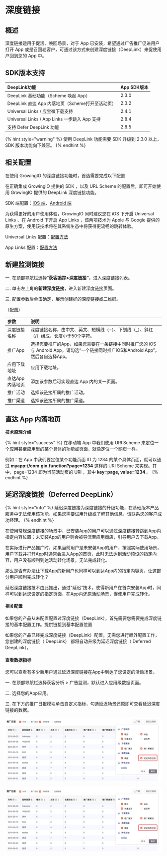 # 深度链接

## 概述

深度链接适用于促活、唤回场景，对于 App 已安装，希望通过广告推广促进用户打开 App 或是召回老客户，可通过该方式来创建深度链接（DeepLink）来促使用户回到您的 App 中。

## SDK版本支持

| DeepLink功能 | App SDK版本 |
| :--- | :--- |
| DeepLink 基础功能（Scheme 唤起 App） | 2.3.0 |
| DeepLink 直达 App 内落地页（Scheme打开至活动页） | 2.3.2 |
| Universal Links / 应宝微下载支持 | 2.4.1 |
| Universal Links / App Links 一步跳入 App 支持 | 2.8.4 |
| 支持 Defer DeepLink 功能 | 2.8.5 |

{% hint style="warning" %}
使用 DeepLink 功能需要 SDK 升级到 2.3.0 以上，SDK 版本功能向下兼容。
{% endhint %}

## 相关配置

在使用 GrowingIO 的深度链接功能时，首选需要完成以下配置

在正确集成 GrowingIO 提供的 SDK ，以及 URL Scheme 的配置后，即可开始使用 GrowingIO 提供的 DeepLink 深度链接功能。

SDK 端配置：[iOS 端](https://docs.growingio.com/docs/developer-manual/sdkintegrated/ios-sdk/auto-ios-sdk#10-deeplink-and-universal-link)、[Android 端​](https://docs.growingio.com/docs/developer-manual/sdkintegrated/android-sdk/auto-android-sdk#16-deep-link-hui-tiao-can-shu-huo-qu)​

为获得更好的用户使用体验，GrowingIO 同时建议您在 iOS 下开启 Universal Links 、在 Android 下开启 App Links ，该两项技术为 Apple 与 Google 提供的原生方案，使用该技术将在其系统生态中将获得更流畅的跳转体验。

Universal Links 配置：[配置方法​](https://docs.growingio.com/v3/product-manual/growing/product-configuration/deeplink#22-universal-links-pei-zhi)​

App Links 配置：[配置方法](https://docs.growingio.com/docs/product-manual/growing/ads/advance/deeplink#32-applinks-pei-zhi)

## 新建监测链接

一. 在顶部导航栏选择“**获客追踪&gt;深度链接”**，进入深度链接列表。

二. 单击左上角的**新建深度链接**，进入新建深度链接页面。

三. 配置参数后单击确定，展示创建好的深度链接或二维码。

（配图）

| 参数 | 说明 |
| :--- | :--- |
| 深度链接名称 | 深度链接名称，由中文、英文、短横线（-）、下划线（\_）、斜杠（/）组成，长度小于50个字符。 |
| 推广App | 选择您要推广的App，如果您需要在一条链接中同时推广您的 iOS 与 Android App，请勾选“一个链接同时推广iOS和Android App”。然后各自选择App。 |
| 应用下载地址 | 应用下载地址。 |
| 直达App内落地页 | 添加该参数后可实现直达 App 内的某一页面。 |
| 推广活动 | 选择该链接所属的推广活动。 |
| 推广渠道 | 选择该链接所属的推广渠道。 |

## 直达 App 内落地页

**技术原理介绍**

{% hint style="success" %}
在移动端 App 中我们使用 URI Scheme 来定位一个应用甚至应用里的某个具体的功能或页面，就像定位一个网页一样。

例如：在 App 中我们要定位某个功能页面 ID 为 1234 的某个具体页面，就可以通过 **myapp://com.gio.function?page=1234** 这样的 URI Scheme 来实现。其中，page=1234 即为当前活动页的 URI ，其中 **key=page, value=1234** 。
{% endhint %}

## 延迟深度链接（Deferred DeepLink）

{% hint style="info" %}
延迟深度链接为深度链接的升级功能，在基础版本产品服务中无法使用该功能，如果您需要试用升级或了解其他信息，请联系您的客户成功经理。
{% endhint %}

在使用常规深度链接的场景中，已安装App的用户可以通过深度链接转跳到App内指定内容位置；未安装App的用户则会被导流至应用商店，引导用户去下载App。

在实际进行产品推广时，如果当前用户是未安装App的用户，按照实际使用场景，用户下载并打开App时通常会进入App的首页，此时无法达到活动预设的指定内容，用户没有顺利到达活动转化场景，无法完成转化。

那么是否有办法让下载App的新用户也同样可以到达App内的指定内容页，让这部分用户顺利完成转化？

延迟深度链接技术由此推出，通过“延迟”技术，使得新用户在首次安装App时，同样可以到达您设定的指定页面，在App内还原活动场景，促使用户完成转化。

#### 相关配置 <a id="cha-kan-shu-ju-zhi-biao"></a>

如果您的产品从未配置配置过深度链接（DeepLink），首先需要您需要完成深度链接的基本配置工作。提供链接到基本配置位置

如果您的产品已经完成深度链接（DeepLink）配置，无需您进行额外配置工作，您创建的深度链接（ DeepLink） 都将自动升级为延迟深度链接（ Deferred DeepLink）。

#### 查看数据指标 <a id="cha-kan-shu-ju-zhi-biao"></a>

您可以查看有多少新用户通过延迟深度链接在App中到达了您设定的活动场景。

一. 在顶部导航栏选择获客分析 &gt; 广告监测，默认进入应用级数据页面。

二. 选择您的App应用。

三. 在下方的推广日报模块单击自定义指标，勾选延迟场景还原即可查看延迟深度链接的数据。

![](../../../.gitbook/assets/image%20%2816%29.png)

![](../../../.gitbook/assets/image%20%2820%29.png)


